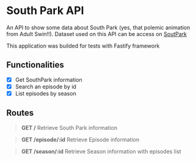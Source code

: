  # South Park API

An API to show some data about South Park (yes, that polemic animation from Adult Swin!!). Dataset used on this API can be access on [SoutPark](http://api.tvmaze.com/singlesearch/shows?q=south-park&embed=episodes)

This application was builded for tests with Fastify framework

 ## Functionalities

- [x] Get SouthPark information
- [x] Search an episode by id
- [x] List episodes by season

 ## Routes

> **GET /** 
   Retrieve South Park information

> **GET /episode/:id** 
  Retrieve Episode information

> **GET /season/:id** 
  Retrieve Season information with episodes list